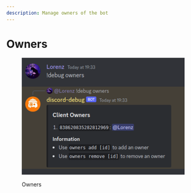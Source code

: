 ```yaml
---
description: Manage owners of the bot
---
```


# Owners

<figure><img src="../.gitbook/assets/owners.png" alt=""><figcaption><p>Owners</p></figcaption></figure>

